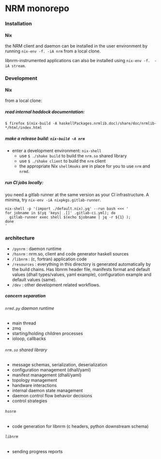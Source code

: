 # NRM monorepo

### Installation

#### Nix

the NRM client and daemon can be installed in the user environment by running
`nix-env -f. -iA nrm` from a local clone.

libnrm-instrumented applications can also be installed using `nix-env -f.  -iA stream`.

### Development

#### Nix

from a local clone:

##### read internal haddock documentation: 

```
$ firefox $(nix-build -A haskellPackages.nrmlib.doc)/share/doc/nrmlib-*/html/index.html
```

##### make a release build: `nix-build -A nrm`

- enter a development environment: `nix-shell`
   - use `$ ./shake build` to build the `nrm.so` shared library
   - use `$ ./shake client` to build the `nrm` client
   - the appropriate Nix `shellHooks` are in place for you to use `nrm` and `nrmd`.

##### run CI jobs locally: 

you need a gitlab runner at the same version as your CI infrastructure.
A minima, try `nix-env -iA nixpkgs.gitlab-runner`.

```
nix-shell -p '(import ./default.nix).yq' --run bash <<< '
for jobname in $(yq 'keys| .[]' .gitlab-ci.yml); do
  gitlab-runner exec shell $(echo $jobname | jq -r ${1} ); 
done
'
```

### architecture

- `/pynrm` : daemon runtime
- `/hsnrm` : nrm.so, client and code generator haskell sources
- `/libnrm` : (c, fortran) application code
- `/resources` : everything in this directory is generated automatically by the build chains. Has libnrm header file, manifests format and default values (dhall types/values, yaml example), configuration example and default values (same).
- `/dev` : other development related workflows.

##### concern separation

###### `nrmd.py` daemon runtime
- main thread 
- zmq
- starting/holding children processes
- ioloop, callbacks
###### `nrm.so` shared library
- message schemas, serialization, deserialization
- configuration management (dhall/yaml)
- manifest management (dhall/yaml)
- topology management
- handware interactions
- internal daemon state management
- daemon control flow behavior decisions
- control strategies
###### `hsnrm`
- code generation for libnrm (c headers, python downstream schema)
###### `libnrm`
- sending progress reports
